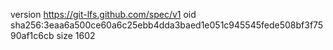 version https://git-lfs.github.com/spec/v1
oid sha256:3eaa6a500ce60a6c25ebb4dda3baed1e051c945545fede508bf3f7590af1c6cb
size 1602
